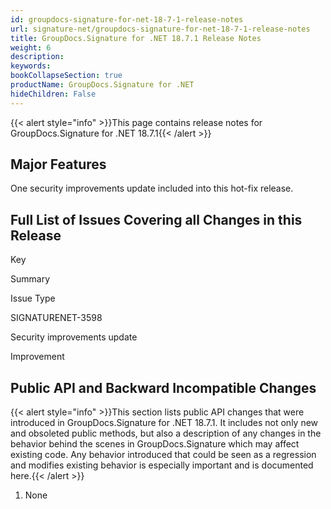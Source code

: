```yaml
---
id: groupdocs-signature-for-net-18-7-1-release-notes
url: signature-net/groupdocs-signature-for-net-18-7-1-release-notes
title: GroupDocs.Signature for .NET 18.7.1 Release Notes
weight: 6
description: 
keywords: 
bookCollapseSection: true
productName: GroupDocs.Signature for .NET
hideChildren: False
---
```

{{< alert style="info" >}}This page contains release notes for GroupDocs.Signature for .NET 18.7.1{{< /alert >}}

## Major Features

One security improvements update included into this hot-fix release.

## Full List of Issues Covering all Changes in this Release

Key

Summary

Issue Type

SIGNATURENET-3598

Security improvements update

Improvement

## Public API and Backward Incompatible Changes

{{< alert style="info" >}}This section lists public API changes that were introduced in GroupDocs.Signature for .NET 18.7.1. It includes not only new and obsoleted public methods, but also a description of any changes in the behavior behind the scenes in GroupDocs.Signature which may affect existing code. Any behavior introduced that could be seen as a regression and modifies existing behavior is especially important and is documented here.{{< /alert >}}

1.  None
